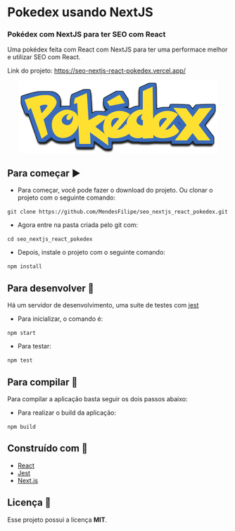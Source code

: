 # Pokedex usando NextJS 

### Pokédex com NextJS para ter SEO com React

Uma pokédex feita com React com NextJS para ter uma performace melhor e utilizar SEO com React.

Link do projeto: https://seo-nextjs-react-pokedex.vercel.app/

<p align="center">
  <img alt="Logo do projeto" src="./docs/logo.png" />
</p>

## Para começar :arrow_forward:

- Para começar, você pode fazer o download do projeto. Ou clonar o projeto com o seguinte comando:

`git clone https://github.com/MendesFilipe/seo_nextjs_react_pokedex.git`

- Agora entre na pasta criada pelo git com:

`cd seo_nextjs_react_pokedex`

- Depois, instale o projeto com o seguinte comando:

`npm install`

## Para desenvolver :minidisc:

Há um servidor de desenvolvimento, uma suite de testes com [jest](https://github.com/facebook/jest) 

- Para inicializar, o comando é:

`npm start`

- Para testar:

`npm test`

## Para compilar :floppy_disk:

Para compilar a aplicação basta seguir os dois passos abaixo:

- Para realizar o build da aplicação:

`npm build`


## Construído com :construction:

- [React](https://reactjs.org/) 
- [Jest](https://jestjs.io/) 
- [Next.js](https://nextjs.org/)

## Licença :page_with_curl:

Esse projeto possui a licença **MIT**.

